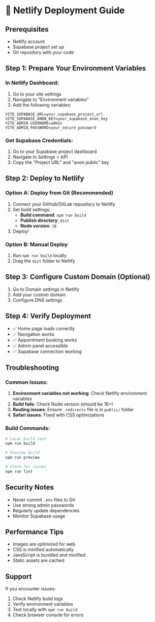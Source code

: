# 🚀 Netlify Deployment Guide

## Prerequisites
- Netlify account
- Supabase project set up
- Git repository with your code

## Step 1: Prepare Your Environment Variables

### In Netlify Dashboard:
1. Go to your site settings
2. Navigate to "Environment variables"
3. Add the following variables:

```
VITE_SUPABASE_URL=your_supabase_project_url
VITE_SUPABASE_ANON_KEY=your_supabase_anon_key
VITE_ADMIN_USERNAME=admin
VITE_ADMIN_PASSWORD=your_secure_password
```

### Get Supabase Credentials:
1. Go to your Supabase project dashboard
2. Navigate to Settings > API
3. Copy the "Project URL" and "anon public" key

## Step 2: Deploy to Netlify

### Option A: Deploy from Git (Recommended)
1. Connect your GitHub/GitLab repository to Netlify
2. Set build settings:
   - **Build command**: `npm run build`
   - **Publish directory**: `dist`
   - **Node version**: `18`
3. Deploy!

### Option B: Manual Deploy
1. Run `npm run build` locally
2. Drag the `dist` folder to Netlify

## Step 3: Configure Custom Domain (Optional)
1. Go to Domain settings in Netlify
2. Add your custom domain
3. Configure DNS settings

## Step 4: Verify Deployment
- ✅ Home page loads correctly
- ✅ Navigation works
- ✅ Appointment booking works
- ✅ Admin panel accessible
- ✅ Supabase connection working

## Troubleshooting

### Common Issues:
1. **Environment variables not working**: Check Netlify environment variables
2. **Build fails**: Check Node version (should be 18+)
3. **Routing issues**: Ensure `_redirects` file is in `public/` folder
4. **Safari issues**: Fixed with CSS optimizations

### Build Commands:
```bash
# Local build test
npm run build

# Preview build
npm run preview

# Check for issues
npm run lint
```

## Security Notes
- Never commit `.env` files to Git
- Use strong admin passwords
- Regularly update dependencies
- Monitor Supabase usage

## Performance Tips
- Images are optimized for web
- CSS is minified automatically
- JavaScript is bundled and minified
- Static assets are cached

## Support
If you encounter issues:
1. Check Netlify build logs
2. Verify environment variables
3. Test locally with `npm run build`
4. Check browser console for errors

